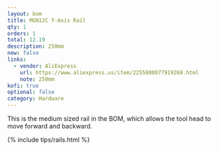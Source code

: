 ```yaml
---
layout: bom
title: MGN12C Y-Axis Rail
qty: 1
orders: 1
total: 12.19
description: 250mm
new: false
links:
  - vendor: AliExpress
    url: https://www.aliexpress.us/item/2255800077919268.html
    note: 250mm
kofi: true
optional: false
category: Hardware
---
```


This is the medium sized rail in the BOM, which allows the tool head to move forward and backward.

{% include tips/rails.html %}